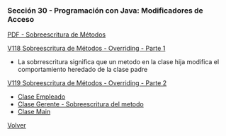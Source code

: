 ### Sección 30 - Programación con Java: Modificadores de Acceso

[PDF - Sobreescritura de Métodos](Apuntes/07-01-SobreescrituraMetodos-claseEmpleado-CPJ.pdf)


[V118 Sobreescritura de Métodos - Overriding - Parte 1](V118_Sobreescritura_de_Metodos_Overriding/src/domain/Empleado.java)
- La sobrrescritura significa que un metodo en la clase hija modifica
el comportamiento heredado de la clase padre

[V119 Sobreescritura de Métodos - Overriding - Parte 2](V119_Sobreescritura_de_Metodos_Overriding_Parte_2)
- [Clase Empleado](V119_Sobreescritura_de_Metodos_Overriding_Parte_2/src/domain/Empleado.java)
- [Clase Gerente - Sobreescritura del metodo](V119_Sobreescritura_de_Metodos_Overriding_Parte_2/src/domain/Gerente.java)
- [Clase Main](V119_Sobreescritura_de_Metodos_Overriding_Parte_2/src/test/TestSobreescritura.java)

[Volver](../)